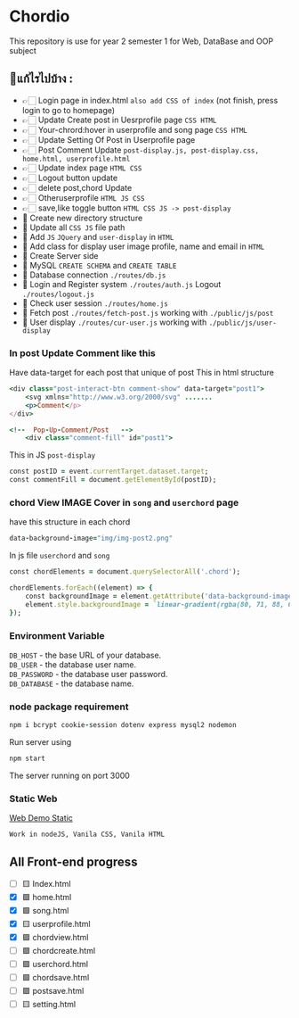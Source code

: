 # Chordio
This repository is use for year 2 semester 1 for Web, DataBase and OOP subject

## 📝แก้ไรไปบ้าง :
  - 👉🏻 Login page in index.html `also add CSS of index` (not finish, press login to go to homepage)
  - 👉🏻 Update Create post in Uesrprofile page  `CSS HTML`
  - 👉🏻 Your-chrord:hover in userprofile and song page `CSS HTML`
  - 👉🏻 Update Setting Of Post in Userprofile page
  - 👉🏻 Post Comment Update `post-display.js, post-display.css, home.html, userprofile.html`
  - 👉🏻 Update index page `HTML CSS`
  - 👉🏻 Logout button update
  - 👉🏻 delete post,chord Update
  - 👉🏻 Otheruserprofile `HTML JS CSS`
  - 👉🏻 save,like toggle button `HTML CSS JS -> post-display`
  - 🔧 Create new directory structure 
  - 🔧 Update all `CSS JS` file path
  - 🔧 Add `JS` `JQuery` and `user-display` in `HTML`
  - 🔧 Add class for display user image profile, name and email in `HTML`
  - 🔧 Create Server side
  - 🔧 MySQL `CREATE SCHEMA` and `CREATE TABLE`
  - 🔧 Database connection `./routes/db.js`
  - 🔧 Login and Register system `./routes/auth.js` Logout `./routes/logout.js`
  - 🔧 Check user session `./routes/home.js`
  - 🔧 Fetch post `./routes/fetch-post.js` working with `./public/js/post`
  - 🔧 User display `./routes/cur-user.js` working with `./public/js/user-display`


### In post Update Comment like this
Have data-target for each post that unique of post This in html structure
``` ruby
<div class="post-interact-btn comment-show" data-target="post1">
    <svg xmlns="http://www.w3.org/2000/svg" .......
    <p>Comment</p>
</div>

<!--  Pop-Up-Comment/Post   -->
    <div class="comment-fill" id="post1">
```
This in JS `post-display`
``` ruby
const postID = event.currentTarget.dataset.target;
const commentFill = document.getElementById(postID);
```

### chord View IMAGE Cover in `song` and `userchord` page
have this structure in each chord 
``` ruby
data-background-image="img/img-post2.png"
```
In js file `userchord` and `song`
``` ruby
const chordElements = document.querySelectorAll('.chord');

chordElements.forEach((element) => {
    const backgroundImage = element.getAttribute('data-background-image');
    element.style.backgroundImage = `linear-gradient(rgba(80, 71, 88, 0.267), #25243b), url(${backgroundImage})`;
});
```

### Environment Variable
`DB_HOST` - the base URL of your database.\
`DB_USER` - the database user name.\
`DB_PASSWORD` - the database user password.\
`DB_DATABASE` - the database name.

### node package requirement 
``` ruby
npm i bcrypt cookie-session dotenv express mysql2 nodemon
```
Run server using
``` ruby
npm start
```
The server running on port 3000

### Static Web
[Web Demo Static](https://y2-webapp-music.github.io/Chordio/)

`Work in nodeJS, Vanila CSS, Vanila HTML`

## All Front-end progress
- [ ] 🟨 Index.html
- [x] 🟩 home.html
- [x] 🟩 song.html
- [x] 🟨 userprofile.html
- [x] 🟩 chordview.html
- [ ] 🟩 chordcreate.html
- [ ] 🟩 userchord.html
- [ ] 🟩 chordsave.html
- [ ] 🟩 postsave.html
- [ ] 🟨 setting.html
